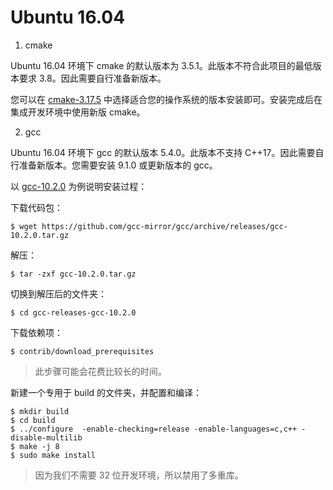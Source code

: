 # Ubuntu 16.04

1. cmake

Ubuntu 16.04 环境下 cmake 的默认版本为 3.5.1。此版本不符合此项目的最低版本要求 3.8。因此需要自行准备新版本。

您可以在 [cmake-3.17.5](https://github.com/Kitware/CMake/releases/tag/v3.17.5) 中选择适合您的操作系统的版本安装即可。安装完成后在集成开发环境中使用新版 cmake。

2. gcc

Ubuntu 16.04 环境下 gcc 的默认版本 5.4.0。此版本不支持 C++17。因此需要自行准备新版本。您需要安装 9.1.0 或更新版本的 gcc。

以 [gcc-10.2.0](https://github.com/gcc-mirror/gcc/releases/tag/releases%2Fgcc-10.2.0) 为例说明安装过程：

下载代码包：

```
$ wget https://github.com/gcc-mirror/gcc/archive/releases/gcc-10.2.0.tar.gz
```

解压：

```
$ tar -zxf gcc-10.2.0.tar.gz
```

切换到解压后的文件夹：
```
$ cd gcc-releases-gcc-10.2.0
```

下载依赖项：
```
$ contrib/download_prerequisites
```

> 此步骤可能会花费比较长的时间。

新建一个专用于 build 的文件夹，并配置和编译：
```
$ mkdir build
$ cd build
$ ../configure  -enable-checking=release -enable-languages=c,c++ -disable-multilib
$ make -j 8
$ sudo make install
```

> 因为我们不需要 32 位开发环境，所以禁用了多重库。

